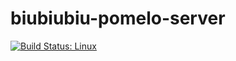 # biubiubiu-pomelo-server

[![Build Status: Linux](https://travis-ci.org/biubiubiuuuuu/biubiubiu-pomelo-server.svg?branch=master)](https://travis-ci.org/biubiubiuuuuu/biubiubiu-pomelo-server)
